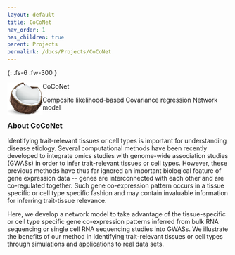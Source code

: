 ```yaml
---
layout: default
title: CoCoNet
nav_order: 1
has_children: true
parent: Projects
permalink: /docs/Projects/CoCoNet
---
```



{: .fs-6 .fw-300 }

<img align="left" src="/assets/images/papers/coconuts.png" alt="drawing" width="80"/> CoCoNet

Composite likelihood-based Covariance regression Network model

### About CoCoNet

Identifying trait-relevant tissues or cell types is important for understanding disease etiology. Several computational methods have been recently developed to integrate omics studies with genome-wide association studies (GWASs) in order to infer trait-relevant tissues or cell types. However, these previous methods have thus far ignored an important biological feature of gene expression data -- genes are interconnected with each other and are co-regulated together. Such gene co-expression pattern occurs in a tissue specific or cell type specific fashion and may contain invaluable information for inferring trait-tissue relevance. 

Here, we develop a network model to take advantage of the tissue-specific or cell type specific gene co-expression patterns inferred from bulk RNA sequencing or single cell RNA sequencing studies into GWASs. We illustrate the benefits of our method in identifying trait-relevant tissues or cell types through simulations and applications to real data sets.
